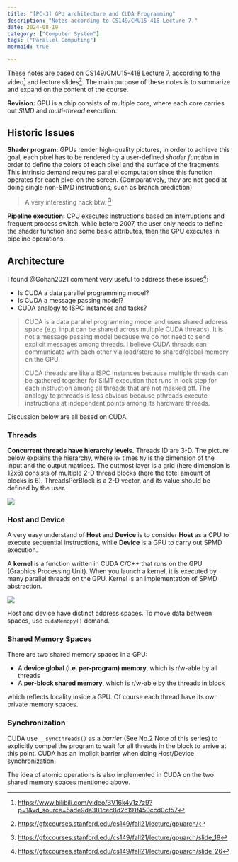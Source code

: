 ```yaml
---
title: "[PC-3] GPU architecture and CUDA Programming"
description: "Notes according to CS149/CMU15-418 Lecture 7."
date: 2024-08-19
category: ["Computer System"]
tags: ["Parallel Computing"]
mermaid: true

---
```


These notes are based on CS149/CMU15-418 Lecture 7, according to the video[^2] and lecture slides[^1]. The main purpose of these notes is to summarize and expand on the content of the course.

**Revision:** GPU is a chip consists of multiple core, where each core carries out *SIMD* and *multi-thread* execution.

## Historic Issues

**Shader program:** GPUs render high-quality pictures, in order to achieve this goal, each pixel has to be rendered by a user-defined *shader function* in order to define the colors of each pixel and the surface of the fragments. This intrinsic demand requires parallel computation since this function operates for each pixel on the screen. (Comparatively, they are not good at doing single non-SIMD instructions, such as branch prediction)

> A very interesting hack btw. [^3]

**Pipeline execution:** CPU executes instructions based on interruptions and frequent process switch, while before 2007, the user only needs to define the shader function and some basic attributes, then the GPU executes in pipeline operations.

## Architecture

I found @Gohan2021 comment very useful to address these issues[^4]:

- Is CUDA a data parallel programming model?
- Is CUDA a message passing model?
- CUDA analogy to ISPC instances and tasks?

> CUDA is a data parallel programming model and uses shared address space (e.g. input can be shared across multiple CUDA threads). It is not a message passing model because we do not need to send explicit messages among threads. I believe CUDA threads can communicate with each other via load/store to shared/global memory on the GPU.
>
> CUDA threads are like a ISPC instances because multiple threads can be gathered together for SIMT execution that runs in lock step for each instruction among all threads that are not masked off. The analogy to pthreads is less obvious because pthreads execute instructions at independent points among its hardware threads.

Discussion below are all based on CUDA.

### Threads

**Concurrent threads have hierarchy levels.** Threads ID are 3-D. The picture below explains the hierarchy, where `Nx` times `Ny` is the dimension of the input and the output matrices. The outmost layer is a grid (here dimension is 12x6) consists of multiple 2-D thread blocks  (here the totel amount of blocks is 6). ThreadsPerBlock is a 2-D vector, and its value should be defined by the user.

![](https://pub-f4fb14aad5ef4ee6a83bd71292941254.r2.dev/202408190157600.png)

### Host and Device

A very easy understand of **Host** and **Device** is to consider **Host** as a CPU to execute sequential instructions, while **Device** is a GPU to carry out SPMD execution.

A **kernel** is a function written in CUDA C/C++ that runs on the GPU (Graphics Processing Unit). When you launch a kernel, it is executed by many parallel threads on the GPU. Kernel is an implementation of SPMD abstraction.

![](https://pub-f4fb14aad5ef4ee6a83bd71292941254.r2.dev/202408190209878.png)

Host and device have distinct address spaces. To move data between spaces, use `cudaMemcpy()` demand.

### Shared Memory Spaces

There are two shared memory spaces in a GPU:

- A **device global (i.e. per-program) memory**, which is r/w-able by all threads
- A **per-block shared memory**, which is r/w-able by the threads in block

which reflects locality inside a GPU. Of course each thread have its own private memory spaces.



### Synchronization

CUDA use `__syncthreads()` as a *barrier* (See No.2 Note of this series) to explicitly compel the program to wait for all threads in the block to arrive at this point. CUDA has an implicit barrier when doing Host/Device synchronization.

The idea of atomic operations is also implemented in CUDA on the two shared memory spaces mentioned above.

[^1]: https://gfxcourses.stanford.edu/cs149/fall21/lecture/gpuarch/
[^2]: https://www.bilibili.com/video/BV16k4y1z7z9?p=1&vd_source=5ade9da381cec8d2c191f450ccd0cf57
[^3]: https://gfxcourses.stanford.edu/cs149/fall21/lecture/gpuarch/slide_18
[^4]: https://gfxcourses.stanford.edu/cs149/fall21/lecture/gpuarch/slide_26
